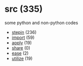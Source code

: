 # src (335)
some python and non-python codes

+ [stepin](stepin/README.md) (236)
+ [import](import/README.md) (59)
+ [apply](apply/README.md) (19)
+ [share](share/README.md) (0)
+ [ease](ease/README.md) (2)
+ [utilize](utilize/README.md) (19)
